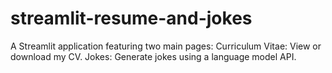 # streamlit-resume-and-jokes
A Streamlit application featuring two main pages:  Curriculum Vitae: View or download my CV. Jokes: Generate jokes using a language model API.
